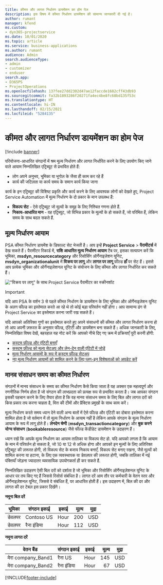 ```yaml
---
title: कीमत और लागत निर्धारण डायमेंशन का होम पेज
description: इस विषय में कीमत निर्धारण डायमेंशन की सामान्य जानकारी दी गई है।
author: rumant
manager: kfend
ms.custom:
- dyn365-projectservice
ms.date: 10/01/2020
ms.topic: article
ms.service: business-applications
ms.author: rumant
audience: Admin
search.audienceType:
- admin
- customizer
- enduser
search.app:
- D365PS
- ProjectOperations
ms.openlocfilehash: 137fee27dd2302d47ae12faccde1682cff43db93
ms.sourcegitcommit: fa32b1893286f20271fa4ec4be8fc68bd135f53c
ms.translationtype: HT
ms.contentlocale: hi-IN
ms.lasthandoff: 02/15/2021
ms.locfileid: "5284135"
---
```

# <a name="pricing-and-costing-dimensions-home-page"></a>कीमत और लागत निर्धारण डायमेंशन का होम पेज

[!include [banner](../includes/psa-now-project-operations.md)]

परियोजना-आधारित संगठनों में श्रम मूल्य निर्धारण और लागत निर्धारित करने के लिए उपयोग किए जाने वाले आयाम निम्नलिखित एट्रिब्यूट से प्रभावित होते हैं:

- लोग अपने अनुभव, भूमिका या भूगोल के जैसा ही काम कर रहे हैं
- कार्य की जटिलता या कार्य समय के समान कार्य किया जाना

कार्य के इन एट्रिब्यूट की विशिष्ट प्रकृति और कार्य करने के लिए आवश्यक लोगों को देखते हुए, Project Service Automation में मूल्य निर्धारण के दो प्रकार के मान उपलब्ध हैं: 

- **विकल्प सेट** - ऐसे एट्रिब्यूट जो मूल्यों के समूह के लिए निश्चित गणना होते हैं.
- **निकाय-आधारित मान** - वह एट्रिब्यूट, जो विभिन्न प्रकार के मूल्यों के हो सकते हैं, जो परिमित हैं, लेकिन समय के साथ बदल सकते हैं.

## <a name="pricing-dimensions"></a>मूल्य निर्धारण आयाम

PSA कीमत निर्धारण डायमेंश के डिफाल्ट सेट भेजती है। आप इन्हें **Project Service** > **पैरामीटर्स** में देख सकते हैं। पैरामीटर रिकार्ड में, **राशि आधारित मूल्य निर्धारण आयाम** टैब पर, इसका सत्यापन करें कि भूमिका, **msdyn_resourcecategory** और रिसोर्सिंग ऑर्गेनाइज़ेशन यूनिट, **msdyn_organizationalunit** में **विक्रय पर लागू** और **लागत पर लागू** फील्ड **हाँ** पर सेट हैं। इससे आप प्रत्येक भूमिका और ऑर्गेनाइज़ेशनल यूनिट के संयोजन के लिए कीमत और लागत निर्धारित कर सकते हैं।

!["विक्रय पर लागू" के साथ Project Service पैरामीटर का स्क्रीनशॉट](media/PS-OOB-parameters.png)

> [!IMPORTANT]
> यदि आप PSA के वर्शन 3 से पहले कीमत निर्धारण के डायमेंशन के लिए भूमिका और ऑर्गेनाइज़ेशन यूनिट के अलग फील्ड का इस्तेमाल करते आ रहे थे तो कोई बड़ा परिवर्तन नहीं होगा। आप सामान्य ढंग से Project Service का इस्तेमाल करना जारी रख सकते हैं। 

यदि आपको अतिरिक्त गुणों का इस्तेमाल करते हुए अपने संसाधनों की कीमत और लागत निर्धारण करना हो तो आप अपनी ज़रूरत के अनुसार फील्ड, एंटिटी और डायमेंशन बना सकते हैं। अधिक जानकारी के लिए, निम्नलिखित विषय देखें, बहरहाल यह नोट करें कि आपको नीचे दिए गए क्रम में प्रक्रियाएँ पूरी करनी होंगी:

- [कस्टम फ़ील्ड और एंटिटी बनाएँ](create-custom-fields-entities.md)
- [कस्टम फ़ील्ड को मूल्य सेटअप और लेन-देन वाली एंटिटी में जोड़ें](field-references.md)
- [मूल्य निर्धारण आयामों के रूप में कस्टम फ़ील्ड सेटअप](set-up-pricing-dimensions.md)
- [नए मूल्य निर्धारण आयामों को शामिल करने के लिए प्लग-इन विशेषताओं को अपडेट करें](update-plug-in-attributes.md)

## <a name="pricing-human-resource-time"></a>मानव संसाधन समय का कीमत निर्धारण
संगठनों में मानव संसाधन के समय का कीमत निर्धारण कैसे किया जाता है यह अक्सर एक महत्वपूर्ण और रणनीतिक निर्णय होता है जो संगठन की लाभप्रदता को प्रत्यक्ष रूप से प्रभावित करता है। जब आपका संगठन इसकी पहचान करने के लिए तैयार होता है कि वह मानव संसाधन समय के लिए बिल और लागत दरों को किस प्रकार तय करना चाहता है, वित्त की टीमों और प्रैक्टिस प्रमुखों के साथ काम करें।

मूल्य निर्धारण करते समय ध्यान देने वाली अन्य बातों में ऐसे फील्ड और एंटिटी का दोबारा इस्तेमाल करना शामिल होता है जो वर्तमान में तो मूल्य निर्धारण के आयाम नहीं है लेकिन आपके संगठन के मूल्य निर्धारण आयाम के रूप में लागू होते हैं। **लेनदेन श्रेणी** (**msdyn_transactioncategory**) और **बुक करने योग्य संसाधन** (**bookableresource**) जैसे फील्ड केंडीडेट डायमेंशन के उदाहरण हैं। 

ध्यान रखें कि आपके मूल्य निर्धारण का आयाम तालिका या विकल्प सेट हो. यदि आपको लगता है कि आयाम के मान में परिवर्तन हो सकता है, जो 10 या 12 से अधिक होगा और आपको इन मूल्यों के लिए अतिरिक्त एट्रिब्यूट की ज़रूरत होगी, तो विकल्प सेट के बजाय निकाय बनाएँ. विकल्प सेट बनाए रखना, जैसे मूल्यों को शामिल करना या हटाना, के लिए एक व्यवस्थापक या डेवलपर की ज़रूरत होगी, जबकि तालिका में नई पंक्तियाँ जोड़ना ज्यादातर व्यवसायिक उपयोगकर्ता ही कर सकते हैं.

निम्नलिखित उदाहरण ऐसी बिल दरों को दर्शाता है जो भूमिका और रिसोर्सिंग ऑर्गेनाइज़ेशनल यूनिट के आधार पर तय किए गए हैं जिससे रिसोर्स संबंधित है। लागत दरें आम तौर पर कर्मचारी के वेतन स्तर और ऑर्गेनाइज़ेशनल यूनिट, जिससे वे संबंधित हैं, पर आधारित होती हैं। इस उदाहरण में, बिल की दर और लागत की दर टेबल इस प्रकार दिखेंगे।

**नमूना बिल दरें**

| भूमिका        | संगठन इकाई    |इकाई      |मूल्य      |मुद्रा  |
| ------------|-------------|----------|----------:|----------|
| डेवलपर   | Contoso US  |Hour | 200|USD     |
| डेवलपर   | रैना इंडिया |Hour|   112|USD     |


**नमूना लागत दरें**

| वेतन बैंड     | संगठन इकाई    |इकाई      |मूल्य      |मुद्रा  |
| ----------------|-------------|----------|----------:|----------|
| मेरा company_Band1 | रैना US  |Hour | 145|USD     |
| मेरा company_Band2 | रैना इंडिया |Hour|   67|USD     |


[!INCLUDE[footer-include](../includes/footer-banner.md)]